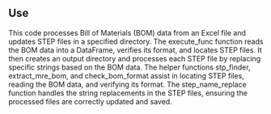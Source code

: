## Use
This code processes Bill of Materials (BOM) data from an Excel file and updates STEP files in a specified directory. 
The execute_func function reads the BOM data into a DataFrame, verifies its format, and locates STEP files. It then 
creates an output directory and processes each STEP file by replacing specific strings based on the BOM data. The 
helper functions stp_finder, extract_mre_bom, and check_bom_format assist in locating STEP files, reading the BOM 
data, and verifying its format. The step_name_replace function handles the string replacements in the STEP files, 
ensuring the processed files are correctly updated and saved.
